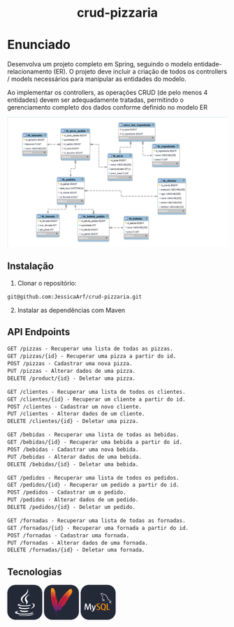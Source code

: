 <h1 align="center"><strong>crud-pizzaria</strong></h1>

# Enunciado
Desenvolva um projeto completo em Spring, seguindo o modelo entidade-relacionamento (ER). O projeto deve incluir a criação de todos os controllers / models necessários para manipular as entidades do modelo.

Ao implementar os controllers, as operações CRUD (de pelo menos 4 entidades) devem ser adequadamente tratadas, permitindo o gerenciamento completo dos dados conforme definido no modelo ER


![img.png](img.png)


## Instalação

1. Clonar o repositório:

```bash
git@github.com:JessicaArf/crud-pizzaria.git
```

2. Instalar as dependências com Maven

## API Endpoints

```markdown
GET /pizzas - Recuperar uma lista de todas as pizzas.
GET /pizzas/{id} - Recuperar uma pizza a partir do id.
POST /pizzas - Cadastrar uma nova pizza.
PUT /pizzas - Alterar dados de uma pizza.
DELETE /product/{id} - Deletar uma pizza.
```
```markdown
GET /clientes - Recuperar uma lista de todos os clientes.
GET /clientes/{id} - Recuperar um cliente a partir do id.
POST /clientes - Cadastrar um novo cliente.
PUT /clientes - Alterar dados de um cliente.
DELETE /clientes/{id} - Deletar uma pizza.
```

```markdown
GET /bebidas - Recuperar uma lista de todas as bebidas.
GET /bebidas/{id} - Recuperar uma bebida a partir do id.
POST /bebidas - Cadastrar uma nova bebida.
PUT /bebidas - Alterar dados de uma bebida.
DELETE /bebidas/{id} - Deletar uma bebida.
```
```markdown
GET /pedidos - Recuperar uma lista de todos os pedidos.
GET /pedidos/{id} - Recuperar um pedido a partir do id.
POST /pedidos - Cadastrar um o pedido.
PUT /pedidos - Alterar dados de um pedido.
DELETE /pedidos/{id} - Deletar um pedido.
```
```markdown
GET /fornadas - Recuperar uma lista de todas as fornadas.
GET /fornadas/{id} - Recuperar uma fornada a partir do id.
POST /fornadas - Cadastrar uma fornada.
PUT /fornadas - Alterar dados de uma fornada.
DELETE /fornadas/{id} - Deletar uma fornada.
```
## Tecnologias
<div align="left">
<img src="https://raw.githubusercontent.com/tandpfun/skill-icons/main/icons/Java-Dark.svg" width=80"/>
<img src="https://raw.githubusercontent.com/tandpfun/skill-icons/main/icons/Maven-Dark.svg" width="80"/>
<img src="https://raw.githubusercontent.com/tandpfun/skill-icons/main/icons/MySQL-Dark.svg" width="80"/>
</div>
